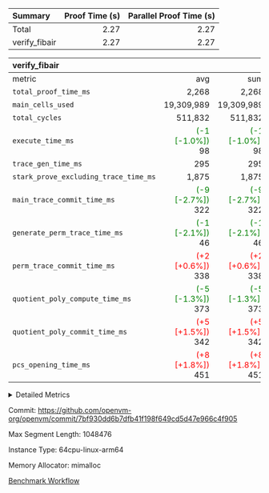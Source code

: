 | Summary | Proof Time (s) | Parallel Proof Time (s) |
|:---|---:|---:|
| Total |  2.27 |  2.27 |
| verify_fibair |  2.27 |  2.27 |


| verify_fibair |||||
|:---|---:|---:|---:|---:|
|metric|avg|sum|max|min|
| `total_proof_time_ms ` |  2,268 |  2,268 |  2,268 |  2,268 |
| `main_cells_used     ` |  19,309,989 |  19,309,989 |  19,309,989 |  19,309,989 |
| `total_cycles        ` |  511,832 |  511,832 |  511,832 |  511,832 |
| `execute_time_ms     ` | <span style='color: green'>(-1 [-1.0%])</span> 98 | <span style='color: green'>(-1 [-1.0%])</span> 98 | <span style='color: green'>(-1 [-1.0%])</span> 98 | <span style='color: green'>(-1 [-1.0%])</span> 98 |
| `trace_gen_time_ms   ` |  295 |  295 |  295 |  295 |
| `stark_prove_excluding_trace_time_ms` |  1,875 |  1,875 |  1,875 |  1,875 |
| `main_trace_commit_time_ms` | <span style='color: green'>(-9 [-2.7%])</span> 322 | <span style='color: green'>(-9 [-2.7%])</span> 322 | <span style='color: green'>(-9 [-2.7%])</span> 322 | <span style='color: green'>(-9 [-2.7%])</span> 322 |
| `generate_perm_trace_time_ms` | <span style='color: green'>(-1 [-2.1%])</span> 46 | <span style='color: green'>(-1 [-2.1%])</span> 46 | <span style='color: green'>(-1 [-2.1%])</span> 46 | <span style='color: green'>(-1 [-2.1%])</span> 46 |
| `perm_trace_commit_time_ms` | <span style='color: red'>(+2 [+0.6%])</span> 338 | <span style='color: red'>(+2 [+0.6%])</span> 338 | <span style='color: red'>(+2 [+0.6%])</span> 338 | <span style='color: red'>(+2 [+0.6%])</span> 338 |
| `quotient_poly_compute_time_ms` | <span style='color: green'>(-5 [-1.3%])</span> 373 | <span style='color: green'>(-5 [-1.3%])</span> 373 | <span style='color: green'>(-5 [-1.3%])</span> 373 | <span style='color: green'>(-5 [-1.3%])</span> 373 |
| `quotient_poly_commit_time_ms` | <span style='color: red'>(+5 [+1.5%])</span> 342 | <span style='color: red'>(+5 [+1.5%])</span> 342 | <span style='color: red'>(+5 [+1.5%])</span> 342 | <span style='color: red'>(+5 [+1.5%])</span> 342 |
| `pcs_opening_time_ms ` | <span style='color: red'>(+8 [+1.8%])</span> 451 | <span style='color: red'>(+8 [+1.8%])</span> 451 | <span style='color: red'>(+8 [+1.8%])</span> 451 | <span style='color: red'>(+8 [+1.8%])</span> 451 |



<details>
<summary>Detailed Metrics</summary>

|  | verify_program_compile_ms | total_cells | stark_prove_excluding_trace_time_ms | quotient_poly_compute_time_ms | quotient_poly_commit_time_ms | perm_trace_commit_time_ms | pcs_opening_time_ms | main_trace_commit_time_ms |
| --- | --- | --- | --- | --- | --- | --- | --- |
|  | 3 | 65,536 | 67 | 3 | 13 | 0 | 34 | 15 | 

| air_name | rows | quotient_deg | main_cols | interactions | constraints | cells |
| --- | --- | --- | --- | --- | --- | --- |
| AccessAdapterAir<2> |  | 4 |  | 5 | 12 |  | 
| AccessAdapterAir<4> |  | 4 |  | 5 | 12 |  | 
| AccessAdapterAir<8> |  | 4 |  | 5 | 12 |  | 
| FibonacciAir | 32,768 | 1 | 2 |  | 5 | 65,536 | 
| FriReducedOpeningAir |  | 4 |  | 35 | 59 |  | 
| NativePoseidon2Air<BabyBearParameters>, 1> |  | 4 |  | 176 | 590 |  | 
| PhantomAir |  | 4 |  | 3 | 4 |  | 
| ProgramAir |  | 1 |  | 1 | 4 |  | 
| VariableRangeCheckerAir |  | 1 |  | 1 | 4 |  | 
| VmAirWrapper<BranchNativeAdapterAir, BranchEqualCoreAir<1> |  | 2 |  | 11 | 23 |  | 
| VmAirWrapper<JalNativeAdapterAir, JalCoreAir> |  | 4 |  | 7 | 6 |  | 
| VmAirWrapper<NativeAdapterAir<2, 0>, PublicValuesCoreAir> |  | 4 |  | 11 | 22 |  | 
| VmAirWrapper<NativeAdapterAir<2, 1>, FieldArithmeticCoreAir> |  | 4 |  | 15 | 23 |  | 
| VmAirWrapper<NativeLoadStoreAdapterAir<1>, NativeLoadStoreCoreAir<1> |  | 4 |  | 15 | 20 |  | 
| VmAirWrapper<NativeLoadStoreAdapterAir<4>, NativeLoadStoreCoreAir<4> |  | 4 |  | 15 | 20 |  | 
| VmAirWrapper<NativeVectorizedAdapterAir<4>, FieldExtensionCoreAir> |  | 4 |  | 15 | 23 |  | 
| VmConnectorAir |  | 4 |  | 3 | 8 |  | 
| VolatileBoundaryAir |  | 4 |  | 4 | 16 |  | 

| group | trace_gen_time_ms | total_proof_time_ms | total_cycles | total_cells | stark_prove_excluding_trace_time_ms | quotient_poly_compute_time_ms | quotient_poly_commit_time_ms | perm_trace_commit_time_ms | pcs_opening_time_ms | main_trace_commit_time_ms | main_cells_used | generate_perm_trace_time_ms | execute_time_ms |
| --- | --- | --- | --- | --- | --- | --- | --- | --- | --- | --- | --- | --- | --- |
| verify_fibair | 295 | 2,268 | 511,832 | 50,178,200 | 1,875 | 373 | 342 | 338 | 451 | 322 | 19,309,989 | 46 | 98 | 

| group | air_name | rows | prep_cols | perm_cols | main_cols | cells |
| --- | --- | --- | --- | --- | --- | --- |
| verify_fibair | AccessAdapterAir<2> | 65,536 |  | 16 | 11 | 1,769,472 | 
| verify_fibair | AccessAdapterAir<4> | 32,768 |  | 16 | 13 | 950,272 | 
| verify_fibair | AccessAdapterAir<8> | 128 |  | 16 | 17 | 4,224 | 
| verify_fibair | FriReducedOpeningAir | 512 |  | 76 | 64 | 71,680 | 
| verify_fibair | NativePoseidon2Air<BabyBearParameters>, 1> | 16,384 |  | 356 | 399 | 12,369,920 | 
| verify_fibair | PhantomAir | 16,384 |  | 8 | 6 | 229,376 | 
| verify_fibair | ProgramAir | 8,192 |  | 8 | 10 | 147,456 | 
| verify_fibair | VariableRangeCheckerAir | 262,144 | 2 | 8 | 1 | 2,359,296 | 
| verify_fibair | VmAirWrapper<BranchNativeAdapterAir, BranchEqualCoreAir<1> | 131,072 |  | 28 | 23 | 6,684,672 | 
| verify_fibair | VmAirWrapper<JalNativeAdapterAir, JalCoreAir> | 16,384 |  | 12 | 10 | 360,448 | 
| verify_fibair | VmAirWrapper<NativeAdapterAir<2, 1>, FieldArithmeticCoreAir> | 262,144 |  | 20 | 30 | 13,107,200 | 
| verify_fibair | VmAirWrapper<NativeLoadStoreAdapterAir<1>, NativeLoadStoreCoreAir<1> | 131,072 |  | 36 | 25 | 7,995,392 | 
| verify_fibair | VmAirWrapper<NativeLoadStoreAdapterAir<4>, NativeLoadStoreCoreAir<4> | 16,384 |  | 36 | 34 | 1,146,880 | 
| verify_fibair | VmAirWrapper<NativeVectorizedAdapterAir<4>, FieldExtensionCoreAir> | 8,192 |  | 20 | 40 | 491,520 | 
| verify_fibair | VmConnectorAir | 2 | 1 | 8 | 4 | 24 | 
| verify_fibair | VolatileBoundaryAir | 131,072 |  | 8 | 11 | 2,490,368 | 

</details>


Commit: https://github.com/openvm-org/openvm/commit/7bf930dd6b7dfb41f198f649cd5d47e966c4f905

Max Segment Length: 1048476

Instance Type: 64cpu-linux-arm64

Memory Allocator: mimalloc

[Benchmark Workflow](https://github.com/openvm-org/openvm/actions/runs/12908326287)
